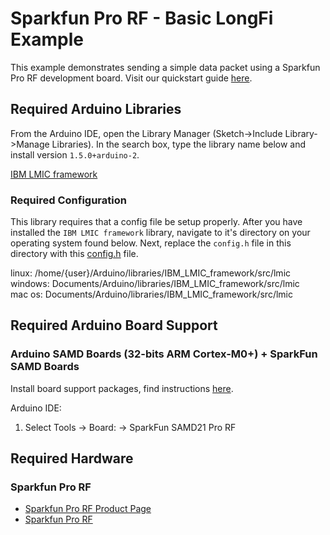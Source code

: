 # Sparkfun Pro RF - Basic LongFi Example

This example demonstrates sending a simple data packet using a Sparkfun Pro RF development board. Visit our quickstart guide [here](https://developer.helium.com/devices/arduino-quickstart/sparkfun-pro-rf).

## Required Arduino Libraries

From the Arduino IDE, open the Library Manager (Sketch->Include Library->Manage Libraries). In the search box, type the library name below and install version `1.5.0+arduino-2`.

[IBM LMIC framework](https://github.com/matthijskooijman/arduino-lmic)  

### Required Configuration
This library requires that a config file be setup properly. After you have installed the `IBM LMIC framework` library, navigate to it's directory on your operating system found below. Next, replace the `config.h` file in this directory with this [config.h](https://github.com/helium/longfi-arduino/blob/master/Sparkfun-Pro-RF/longfi-us915/config.h) file.

linux: /home/{user}/Arduino/libraries/IBM_LMIC_framework/src/lmic  
windows: Documents/Arduino/libraries/IBM_LMIC_framework/src/lmic  
mac os: Documents/Arduino/libraries/IBM_LMIC_framework/src/lmic  

## Required Arduino Board Support

### Arduino SAMD Boards (32-bits ARM Cortex-M0+) + SparkFun SAMD Boards
Install board support packages, find instructions [here](https://learn.sparkfun.com/tutorials/sparkfun-samd21-pro-rf-hookup-guide?_ga=2.148378999.1172134851.1586114454-289367592.1582349414&_gac=1.242421430.1585837307.EAIaIQobChMI86GEgfjJ6AIVBQF9Ch0mpwyeEAEYASAAEgLFn_D_BwE#setting-up-arduino).  

Arduino IDE:  
1. Select Tools -> Board: -> SparkFun SAMD21 Pro RF 

## Required Hardware

### Sparkfun Pro RF
* [Sparkfun Pro RF Product Page](https://www.sparkfun.com/products/14916?_ga=2.151319289.1172134851.1586114454-289367592.1582349414&_gac=1.175849750.1585837307.EAIaIQobChMI86GEgfjJ6AIVBQF9Ch0mpwyeEAEYASAAEgLFn_D_BwE#)  
* [Sparkfun Pro RF ](https://learn.sparkfun.com/tutorials/sparkfun-samd21-pro-rf-hookup-guide?_ga=2.5036659.1172134851.1586114454-289367592.1582349414&_gac=1.244975921.1585837307.EAIaIQobChMI86GEgfjJ6AIVBQF9Ch0mpwyeEAEYASAAEgLFn_D_BwE)